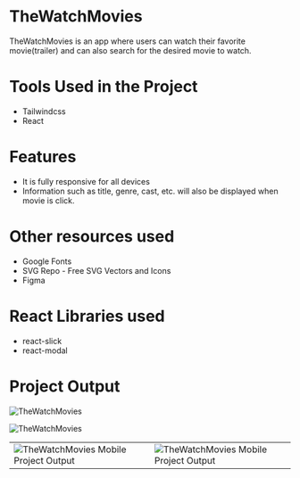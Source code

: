 # TheWatchMovies
TheWatchMovies is an app where users can watch their favorite movie(trailer) and can also search for the desired movie to watch.

# Tools Used in the Project
* Tailwindcss
* React

# Features
* It is fully responsive for all devices
* Information such as  title, genre, cast, etc. will also be displayed when movie is click.

# Other resources used
*  Google Fonts
*  SVG Repo - Free SVG Vectors and Icons
*  Figma

# React Libraries used
* react-slick
* react-modal


# Project Output
![TheWatchMovies](https://github.com/jcrunatay/movie_app/blob/main/public/image/movie_app_img1.png "TheWatchMovies Project Output")

![TheWatchMovies](https://github.com/jcrunatay/movie_app/blob/main/public/image/movie_app_img2.png "TheWatchMovies Project Output")


<style>
  table {
    border-collapse: collapse;
  }
  td {
    border: none;
  }
</style>

<table>
  <tr>
    <td><img src="https://github.com/jcrunatay/movie_app/blob/main/public/image/movie_app_mobie_img1.png" alt="TheWatchMovies Mobile Project Output"/></td>
    <td><img src="https://github.com/jcrunatay/movie_app/blob/main/public/image/movie_app_mobie_img2.png" alt="TheWatchMovies Mobile Project Output"/></td>
  </tr>
</table>
